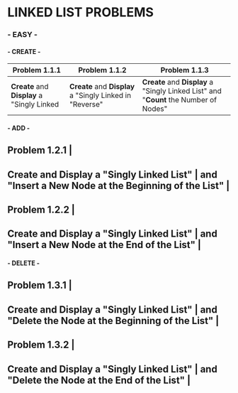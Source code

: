 # LINKED LIST PROBLEMS 

### - EASY -

#### - CREATE - 

Problem 1.1.1 | Problem 1.1.2 | Problem 1.1.3
--------------- | --------------- | ---------------
**Create** and **Display**	 a "Singly Linked | **Create** and **Display** a "Singly Linked in "Reverse" | **Create** and **Display** a "Singly Linked List" and "**Count** the Number of Nodes" | 

#### - ADD -

Problem 1.2.1 | 
---------------
**Create** and **Display** a "Singly Linked List" | 
and "**Insert** a New Node at the **Beginning** of the List" | 
---------------
Problem 1.2.2 | 
---------------
**Create** and **Display** a "Singly Linked List" | 
and "**Insert** a New Node at the **End** of the List" | 
---------------

#### - DELETE - 

Problem 1.3.1 | 
---------------
**Create** and **Display** a "Singly Linked List" | 
and "**Delete** the Node at the **Beginning** of the List" | 
---------------
Problem 1.3.2 | 
---------------
**Create** and **Display** a "Singly Linked List" | 
and "**Delete** the Node at the **End** of the List" | 
---------------